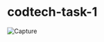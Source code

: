 # codtech-task-1
![Capture](https://github.com/user-attachments/assets/475dca12-84c8-4b0e-ae39-e101d54b1db7)

